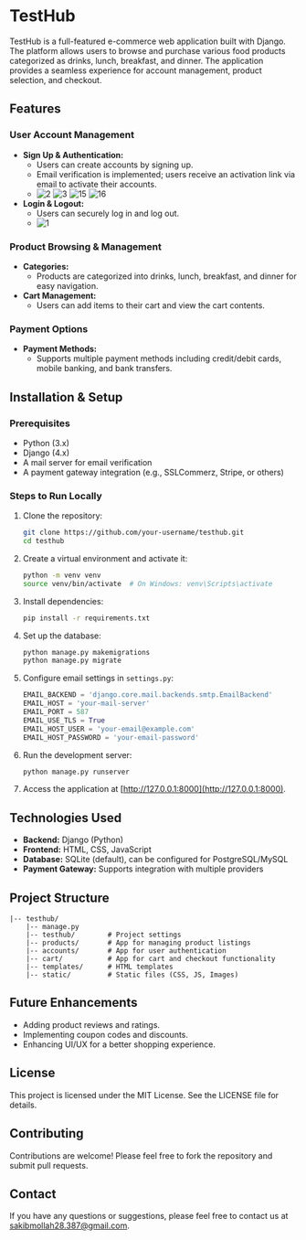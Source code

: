 # TestHub

TestHub is a full-featured e-commerce web application built with Django. The platform allows users to browse and purchase various food products categorized as drinks, lunch, breakfast, and dinner. The application provides a seamless experience for account management, product selection, and checkout.

## Features

### User Account Management
- **Sign Up & Authentication:**
  - Users can create accounts by signing up.
  - Email verification is implemented; users receive an activation link via email to activate their accounts.
  - ![2](https://github.com/user-attachments/assets/87326a5e-5d7a-4e8e-abe0-c7921c0ec40c)
![3](https://github.com/user-attachments/assets/a0642fc1-93db-49a1-8cf4-6b3c5a2b03d0)
![15](https://github.com/user-attachments/assets/3a89a890-8054-4653-9322-a00dc4e7c295)
![16](https://github.com/user-attachments/assets/6c2d5fed-aed1-4046-af6d-98739fd784ed)
- **Login & Logout:**
  - Users can securely log in and log out.
  - ![1](https://github.com/user-attachments/assets/76c50578-53a2-4b60-86b9-e5d2ae5691bf)
 

### Product Browsing & Management
- **Categories:**
  - Products are categorized into drinks, lunch, breakfast, and dinner for easy navigation.
- **Cart Management:**
  - Users can add items to their cart and view the cart contents.

### Payment Options
- **Payment Methods:**
  - Supports multiple payment methods including credit/debit cards, mobile banking, and bank transfers.

## Installation & Setup

### Prerequisites
- Python (3.x)
- Django (4.x)
- A mail server for email verification
- A payment gateway integration (e.g., SSLCommerz, Stripe, or others)

### Steps to Run Locally
1. Clone the repository:
   ```bash
   git clone https://github.com/your-username/testhub.git
   cd testhub
   ```

2. Create a virtual environment and activate it:
   ```bash
   python -m venv venv
   source venv/bin/activate  # On Windows: venv\Scripts\activate
   ```

3. Install dependencies:
   ```bash
   pip install -r requirements.txt
   ```

4. Set up the database:
   ```bash
   python manage.py makemigrations
   python manage.py migrate
   ```

5. Configure email settings in `settings.py`:
   ```python
   EMAIL_BACKEND = 'django.core.mail.backends.smtp.EmailBackend'
   EMAIL_HOST = 'your-mail-server'
   EMAIL_PORT = 587
   EMAIL_USE_TLS = True
   EMAIL_HOST_USER = 'your-email@example.com'
   EMAIL_HOST_PASSWORD = 'your-email-password'
   ```

6. Run the development server:
   ```bash
   python manage.py runserver
   ```

7. Access the application at [http://127.0.0.1:8000](http://127.0.0.1:8000).

## Technologies Used
- **Backend:** Django (Python)
- **Frontend:** HTML, CSS, JavaScript
- **Database:** SQLite (default), can be configured for PostgreSQL/MySQL
- **Payment Gateway:** Supports integration with multiple providers

## Project Structure
```
|-- testhub/
    |-- manage.py
    |-- testhub/        # Project settings
    |-- products/       # App for managing product listings
    |-- accounts/       # App for user authentication
    |-- cart/           # App for cart and checkout functionality
    |-- templates/      # HTML templates
    |-- static/         # Static files (CSS, JS, Images)
```

## Future Enhancements
- Adding product reviews and ratings.
- Implementing coupon codes and discounts.
- Enhancing UI/UX for a better shopping experience.

## License
This project is licensed under the MIT License. See the LICENSE file for details.

## Contributing
Contributions are welcome! Please feel free to fork the repository and submit pull requests.

## Contact
If you have any questions or suggestions, please feel free to contact us at [sakibmollah28.387@gmail.com](mailto:sakibmollah28.387@gmail.com).
